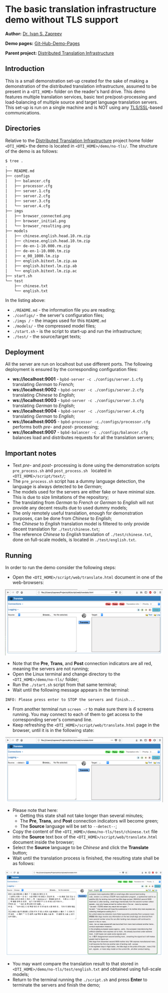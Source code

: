 # **The basic translation infrastructure demo without TLS support**

**Author:** [Dr. Ivan S. Zapreev](https://nl.linkedin.com/in/zapreevis)

**Demo pages:** [Git-Hub-Demo-Pages](https://github.com/ivan-zapreev/Distributed-Translation-Infrastructure/tree/master/demo/no-tls)

**Parent project:** [Distributed Translation Infrastructure](https://github.com/ivan-zapreev/Distributed-Translation-Infrastructure)

## Introduction

This is a small demonstration set-up created for the sake of making a demonstration of the distributed translation infrastructure, assumed to be present in a `<DTI_HOME>` folder on the reader's hard drive. This demo features multiple translation services, basic text pre/post-processing and load-balancing of multiple source and target language translation servers. This set-up is run on a single machine and is NOT using any [TLS/SSL](https://en.wikipedia.org/wiki/Transport_Layer_Security)-based communications.

## Directories

Relative to the [Distributed Translation Infrastructure](https://github.com/ivan-zapreev/Distributed-Translation-Infrastructure) project home folder `<DTI_HOME>` the demo is located in `<DTI_HOME>/demo/no-tls/`. The structure of the demo is as follows:

```
$ tree .
.
├── README.md
├── configs
│   ├── balancer.cfg
│   ├── processor.cfg
│   ├── server.1.cfg
│   ├── server.2.cfg
│   ├── server.3.cfg
│   └── server.4.cfg
├── imgs
│   ├── browser_connected.png
│   ├── browser_initial.png
│   └── browser_resulting.png
├── models
│   ├── chinese.english.head.10.rm.zip
│   ├── chinese.english.head.10.tm.zip
│   ├── de-en-1-10.000.rm.zip
│   ├── de-en-1-10.000.tm.zip
│   ├── e_00_1000.lm.zip
│   ├── english.bitext.lm.zip.aa
│   ├── english.bitext.lm.zip.ab
│   └── english.bitext.lm.zip.ac
├── start.sh
└── test
    ├── chinese.txt
    └── english.txt
```

In the listing above:

- `./README.md` - the information file you are reading;
- `./configs/` - the server's configuration files; 
- `./imgs /` - the images used for this `README.md`
- `./models/` - the compressed model files;
- `./start.sh` - is the script to start-up and run the infrastructure;
- `./test/` - the source/target texts;

## Deployment

All the server are run on localhost but use different ports. The following deployment is ensured by the corresponding configuration files:

- **ws://localhost:9001** - `bpbd-server -c ./configs/server.1.cfg` translating *German* to *French*;
- **ws://localhost:9002** - `bpbd-server -c ./configs/server.2.cfg` translating *Chinese* to *English*;
- **ws://localhost:9003** - `bpbd-server -c ./configs/server.3.cfg` translating *German* to *English*;
- **ws://localhost:9004** - `bpbd-server -c ./configs/server.4.cfg` translating *German* to *English*;
- **ws://localhost:9005** - `bpbd-processor -c./configs/processor.cfg` performs both *pre-* and *post-* processing;
- **ws://localhost:9007** - `bpbd-balancer -c ./configs/balancer.cfg` balances load and distributes requests for all the translation servers;

## Important notes

* Text *pre-* and *post-* processing is done using the demonstration scripts `pre_process.sh` and `post_process.sh ` located in `<DTI_HOME>/script/text/`;
* The `pre_process.sh` script has a dummy language detection, the language is always detected to be *German*;
* The models used for the servers are either fake or have minimal size. This is due to size limitations of the repository;
* The translating from *German* to *French* or *German* to *English* will not provide any decent results due to used dummy models;
* The only remotely useful translation, enough for demonstration purposes, can be done from *Chinese* to *English*;
* The *Chinese* to *English* translation model is filtered to only provide decent translation for `./test/chinese.txt`;
* The reference *Chinese* to *English* translation of `./test/chinese.txt`, done on full-scale models, is located in `./test/english.txt`.

## Running

In order to run the demo consider the following steps:

* Open the `<DTI_HOME>/script/web/translate.html` document in one of the web-browsers: 

![The initial browser state](./imgs/browser_initial.png "The initial browser state")

* Note that the **Pre**, **Trans**, and **Post** connection indicators are all red, meaning the servers are not running;
* Open the Linux terminal and change directory to the `<DTI_HOME>/demo/no-tls/` folder;
* Run the `./start.sh` script from that same terminal;
* Wait until the following message appears in the terminal: 

```
INFO: Please press enter to STOP the servers and finish...
```

* From another terminal run `screen -r` to make sure there is *6* screens running. You may connect to each of them to get access to the corresponding server's command line.
* Keep refreshing the `<DTI_HOME>/script/web/translate.html` page in the browser, until it is in the following state:

![The connected browser state](./imgs/browser_connected.png "The connected browser state")

* Please note that here:
    * Getting this state shall not take longer than several minutes;
    * The **Pre**, **Trans**, and **Post** connection indicators will become green;
    * The **Source** language will be set to `--detect--`;
* Copy the content of the `<DTI_HOME>/demo/no-tls/test/chinese.txt` file into the **Source** text box of the `<DTI_HOME>/script/web/translate.html` document inside the browser;
* Select the **Source** language to be *Chinese* and click the **Translate** button;
* Wait until the translation process is finished, the resulting state shall be as follows:

![The resulting browser state](./imgs/browser_resulting.png "The resulting browser state")

* You may want compare the translation result to that stored in  `<DTI_HOME>/demo/no-tls/test/english.txt` and obtained using full-scale models;
* Return to the terminal running the `./script.sh` and press **Enter** to terminate the servers and finish the demo;